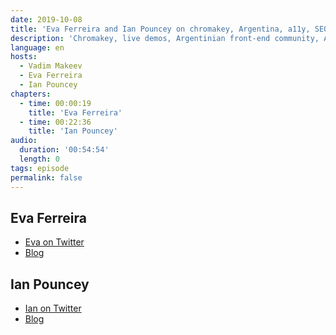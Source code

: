 ```yaml
---
date: 2019-10-08
title: 'Eva Ferreira and Ian Pouncey on chromakey, Argentina, a11y, SEO, HTML, ARIA'
description: 'Chromakey, live demos, Argentinian front-end community, Accessibility and SEO, HTML or ARIA.'
language: en
hosts:
  - Vadim Makeev
  - Eva Ferreira
  - Ian Pouncey
chapters:
  - time: 00:00:19
    title: 'Eva Ferreira'
  - time: 00:22:36
    title: 'Ian Pouncey'
audio:
  duration: '00:54:54'
  length: 0
tags: episode
permalink: false
---
```


## Eva Ferreira

- [Eva on Twitter](https://twitter.com/evaferreira92)
- [Blog](http://evaferreira.com.ar/en/)

## Ian Pouncey

- [Ian on Twitter](https://github.com/IanPouncey)
- [Blog](http://ianpouncey.com/)
